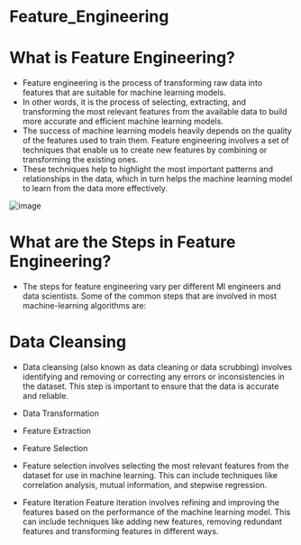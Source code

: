 # Feature_Engineering


#  What is Feature Engineering?

* Feature engineering is the process of transforming raw data into features that are suitable for machine learning models.
* In other words, it is the process of selecting, extracting, and transforming the most relevant features from the available data to build more accurate and efficient machine learning models.
* The success of machine learning models heavily depends on the quality of the features used to train them. Feature engineering involves a set of techniques that enable us to create new features by combining or transforming the existing ones.
* These techniques help to highlight the most important patterns and relationships in the data, which in turn helps the machine learning model to learn from the data more effectively.


![image](https://github.com/SANAD343/Feature_Engineering/assets/58995146/691330c6-10be-4302-9f77-2c30848772d7)

# What are the Steps in Feature Engineering?
* The steps for feature engineering vary per different Ml engineers and data scientists. Some of the common steps that are involved in most machine-learning algorithms are:

# Data Cleansing
* Data cleansing (also known as data cleaning or data scrubbing) involves identifying and removing or correcting any errors or inconsistencies in the dataset. This step is important to ensure that the data is accurate and reliable.
* Data Transformation
* Feature Extraction
* Feature Selection

* Feature selection involves selecting the most relevant features from the dataset for use in machine learning. This can include techniques like correlation analysis, mutual information, and stepwise regression.

* Feature Iteration
Feature iteration involves refining and improving the features based on the performance of the machine learning model. This can include techniques like adding new features, removing redundant features and transforming features in different ways.
